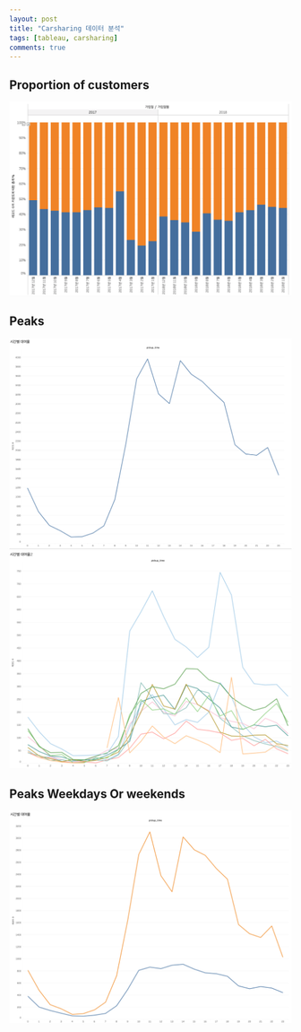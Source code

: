 ```yaml
---
layout: post
title: "Carsharing 데이터 분석"
tags: [tableau, carsharing]
comments: true
---
```


## Proportion of customers

![정회원/준회원 비율](../images/2019-03-17-carsharing-data-analysis-회원변동.png)

## Peaks
![PickupTime1](../images/2019-04-16-pickup-time-1.png)
![PickupTime2](../images/2019-04-16-pickup-time-2.png)

## Peaks Weekdays Or weekends
![PickupTime3](../images/2019-04-16-3-Weekday-or-Weekends.png)